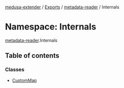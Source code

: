 [medusa-extender](../README.md) / [Exports](../modules.md) / [metadata-reader](metadata_reader.md) / Internals

# Namespace: Internals

[metadata-reader](metadata_reader.md).Internals

## Table of contents

### Classes

- [CustomMap](../classes/metadata_reader.Internals.CustomMap.md)
